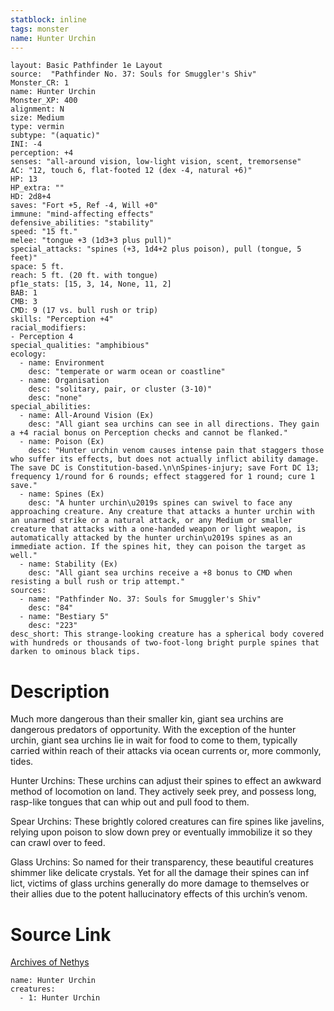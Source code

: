 ```yaml
---
statblock: inline
tags: monster
name: Hunter Urchin
---
```

```statblock
layout: Basic Pathfinder 1e Layout
source:  "Pathfinder No. 37: Souls for Smuggler's Shiv"
Monster_CR: 1
name: Hunter Urchin
Monster_XP: 400
alignment: N
size: Medium
type: vermin
subtype: "(aquatic)"
INI: -4
perception: +4
senses: "all-around vision, low-light vision, scent, tremorsense"
AC: "12, touch 6, flat-footed 12 (dex -4, natural +6)"
HP: 13
HP_extra: ""
HD: 2d8+4
saves: "Fort +5, Ref -4, Will +0"
immune: "mind-affecting effects"
defensive_abilities: "stability"
speed: "15 ft."
melee: "tongue +3 (1d3+3 plus pull)"
special_attacks: "spines (+3, 1d4+2 plus poison), pull (tongue, 5 feet)"
space: 5 ft.
reach: 5 ft. (20 ft. with tongue)
pf1e_stats: [15, 3, 14, None, 11, 2]
BAB: 1
CMB: 3
CMD: 9 (17 vs. bull rush or trip)
skills: "Perception +4"
racial_modifiers:
- Perception 4
special_qualities: "amphibious"
ecology:
  - name: Environment
    desc: "temperate or warm ocean or coastline"
  - name: Organisation
    desc: "solitary, pair, or cluster (3-10)"
    desc: "none"
special_abilities:
  - name: All-Around Vision (Ex)
    desc: "All giant sea urchins can see in all directions. They gain a +4 racial bonus on Perception checks and cannot be flanked."
  - name: Poison (Ex)
    desc: "Hunter urchin venom causes intense pain that staggers those who suffer its effects, but does not actually inflict ability damage. The save DC is Constitution-based.\n\nSpines-injury; save Fort DC 13; frequency 1/round for 6 rounds; effect staggered for 1 round; cure 1 save."
  - name: Spines (Ex)
    desc: "A hunter urchin\u2019s spines can swivel to face any approaching creature. Any creature that attacks a hunter urchin with an unarmed strike or a natural attack, or any Medium or smaller creature that attacks with a one-handed weapon or light weapon, is automatically attacked by the hunter urchin\u2019s spines as an immediate action. If the spines hit, they can poison the target as well."
  - name: Stability (Ex)
    desc: "All giant sea urchins receive a +8 bonus to CMD when resisting a bull rush or trip attempt."
sources:
  - name: "Pathfinder No. 37: Souls for Smuggler's Shiv"
    desc: "84"
  - name: "Bestiary 5"
    desc: "223"
desc_short: This strange-looking creature has a spherical body covered with hundreds or thousands of two-foot-long bright purple spines that darken to ominous black tips.
```
# Description
Much more dangerous than their smaller kin, giant sea urchins are dangerous predators of opportunity. With the exception of the hunter urchin, giant sea urchins lie in wait for food to come to them, typically carried within reach of their attacks via ocean currents or, more commonly, tides.

Hunter Urchins: These urchins can adjust their spines to effect an awkward method of locomotion on land. They actively seek prey, and possess long, rasp-like tongues that can whip out and pull food to them.

Spear Urchins: These brightly colored creatures can fire spines like javelins, relying upon poison to slow down prey or eventually immobilize it so they can crawl over to feed.

Glass Urchins: So named for their transparency, these beautiful creatures shimmer like delicate crystals. Yet for all the damage their spines can inf lict, victims of glass urchins generally do more damage to themselves or their allies due to the potent hallucinatory effects of this urchin’s venom.
# Source Link
[Archives of Nethys](https://aonprd.com/MonsterDisplay.aspx?ItemName=Hunter%20Urchin)
```encounter-table
name: Hunter Urchin
creatures:
  - 1: Hunter Urchin
```

